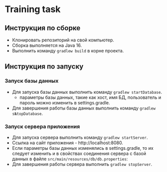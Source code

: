 # Training task

## Инструкция по сборке

* Клонировать репозиторий на свой компьютер.
* Сборка выполняется на Java 16.
* Выполнить команду `gradlew build` в корне проекта.

## Инструкция по запуску

### Запуск базы данных

* Для запуска базы данных выполнить команду `gradlew startDatabase`.
    * параметры базы данных, такие как хост, имя БД, пользователь и пароль можно изменить в settings.gradle.
* Для завершения работы базы данных выполнить команду `gradlew s№topDatabase`.

### Запуск сервера приложения

* Для запуска сервера выполнить команду `gradlew startServer`.
* Ссылка на сайт приложения - http://localhost:8080.
* Если параметры базы данных изменялись в settings.gradle, то их следует изменить и в 
  свойствах соединения сервера с базой данных в файле `src/main/resources/db/db.properties`:
* Для завершения работы сервера выполнить `gradlew stopServer`.